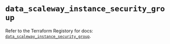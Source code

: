 # `data_scaleway_instance_security_group`

Refer to the Terraform Registory for docs: [`data_scaleway_instance_security_group`](https://registry.terraform.io/providers/scaleway/scaleway/2.19.0/docs/data-sources/instance_security_group).

